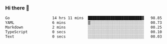 ### Hi there 👋

<!--
**yeya24/yeya24** is a ✨ _special_ ✨ repository because its `README.md` (this file) appears on your GitHub profile.

Here are some ideas to get you started:

- 🔭 I’m currently working on ...
- 🌱 I’m currently learning ...
- 👯 I’m looking to collaborate on ...
- 🤔 I’m looking for help with ...
- 💬 Ask me about ...
- 📫 How to reach me: ...
- 😄 Pronouns: ...
- ⚡ Fun fact: ...
-->

<!--START_SECTION:waka-->

```txt
Go                   14 hrs 11 mins  ████████████████████████▓   98.85 %
YAML                 6 mins          ▒░░░░░░░░░░░░░░░░░░░░░░░░   00.73 %
Markdown             2 mins          ░░░░░░░░░░░░░░░░░░░░░░░░░   00.25 %
TypeScript           0 secs          ░░░░░░░░░░░░░░░░░░░░░░░░░   00.10 %
Text                 0 secs          ░░░░░░░░░░░░░░░░░░░░░░░░░   00.03 %
```

<!--END_SECTION:waka-->
